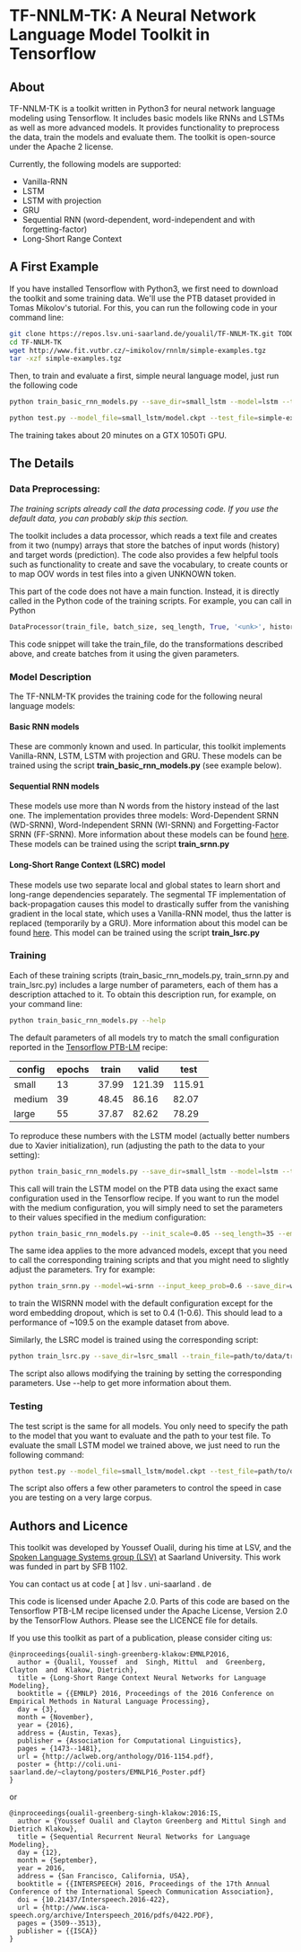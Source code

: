 # TF-NNLM-TK: A Neural Network Language Model Toolkit in Tensorflow

## About
TF-NNLM-TK is a toolkit written in Python3 for neural network language modeling using Tensorflow. It includes basic models like RNNs and LSTMs as well as more advanced models. It provides functionality to preprocess the data, train the models and evaluate them. The toolkit is open-source under the Apache 2 license.

Currently, the following models are supported:
- Vanilla-RNN
- LSTM
- LSTM with projection
- GRU
- Sequential RNN (word-dependent, word-independent and with forgetting-factor) 
- Long-Short Range Context

## A First Example
If you have installed Tensorflow with Python3, we first need to download the toolkit and some training data. We'll use the PTB dataset provided in Tomas Mikolov's tutorial. For this, you can run the following code in your command line:

```bash
git clone https://repos.lsv.uni-saarland.de/youalil/TF-NNLM-TK.git TODO replace
cd TF-NNLM-TK
wget http://www.fit.vutbr.cz/~imikolov/rnnlm/simple-examples.tgz
tar -xzf simple-examples.tgz
```
Then, to train and evaluate a first, simple neural language model, just run the following code
```bash
python train_basic_rnn_models.py --save_dir=small_lstm --model=lstm --train_file=simple-examples/data/ptb.train.txt --test_file=simple-examples/data/ptb.test.txt

python test.py --model_file=small_lstm/model.ckpt --test_file=simple-examples/data/ptb.test.txt
```
The training takes about 20 minutes on a GTX 1050Ti GPU.

## The Details

### Data Preprocessing:
*The training scripts already call the data processing code. If you use the default data, you can probably skip this section.*

The toolkit includes a data processor, which reads a text file and creates from it
two (numpy) arrays that store the batches of input words (history) and target words (prediction).
The code also provides a few helpful tools such as functionality to create and save the vocabulary, to create counts or to map OOV words in test files into a given UNKNOWN token. 

This part of the code does not have a main function. Instead, it is directly called in the Python code of the training scripts. For example, you can call in Python
```python
DataProcessor(train_file, batch_size, seq_length, True, '<unk>', history_size=history_size)
```
This code snippet will take the train_file, do the transformations described above, and create batches from it using the given parameters. 

### Model Description

The TF-NNLM-TK provides the training code for the following neural language models:

#### Basic RNN models
These are commonly known and used. In particular, this toolkit implements Vanilla-RNN, LSTM, 
LSTM with projection and GRU. These models can be trained using the script **train_basic_rnn_models.py** (see example below).

#### Sequential RNN models
These models use more than N words from the history instead of the last one. The implementation provides three models: Word-Dependent SRNN (WD-SRNN), Word-Independent SRNN (WI-SRNN) and Forgetting-Factor SRNN (FF-SRNN). More information about these models can be found [here](http://www.isca-speech.org/archive/Interspeech_2016/pdfs/0422.PDF). These models can be trained using the script **train_srnn.py**

#### Long-Short Range Context (LSRC) model
These models use two separate local and global states to learn short and long-range dependencies separately. The segmental TF implementation of back-propagation causes this model to drastically suffer from the vanishing gradient in the local state, which uses a Vanilla-RNN model, thus the latter is replaced (temporarily by a GRU). More information about this model can be found [here](http://www.aclweb.org/anthology/D16-1154). This model can be trained using the script **train_lsrc.py** 

### Training

Each of these training scripts (train_basic_rnn_models.py, train_srnn.py and train_lsrc.py) includes a large number of parameters, each of them has a description attached to it. To obtain this description run, for example, on your command line: 

```bash
python train_basic_rnn_models.py --help
```
The default parameters of all models try to match the small configuration reported in the [Tensorflow PTB-LM](https://github.com/tensorflow/models/blob/master/tutorials/rnn/ptb/ptb_word_lm.py) recipe:

| config | epochs | train | valid  | test
|--------|--------|-------|--------|-------
| small  | 13     | 37.99 | 121.39 | 115.91
| medium | 39     | 48.45 |  86.16 |  82.07
| large  | 55     | 37.87 |  82.62 |  78.29

To reproduce these numbers with the LSTM model (actually better numbers due to Xavier initialization), run (adjusting the path to the data to your setting):
```bash
python train_basic_rnn_models.py --save_dir=small_lstm --model=lstm --train_file=path/to/data/train.txt --test_file=path/to/data/test.txt
```

This call will train the LSTM model on the PTB data using the exact same configuration used in the Tensorflow recipe. If you want to run the model with the medium configuration, you will simply need to set the parameters to their values specified in the medium configuration:

```bash
python train_basic_rnn_models.py --init_scale=0.05 --seq_length=35 --embed_size=650 --hidden_size=650 --max_epoch=6 --num_epochs=39 --decay_rate=0.8 --batch_size=20 --input_keep_prob=0.5 --output_keep_prob=0.5 --model=lstm --save_dir=medium_lstm --train_file=path/to/data/train.txt --test_file=path/to/data/test.txt
```

The same idea applies to the more advanced models, except that you need to call the corresponding training scripts and that you might need to slightly adjust the parameters. Try for example: 

```bash
python train_srnn.py --model=wi-srnn --input_keep_prob=0.6 --save_dir=wisrnn_small_5gram --train_file=path/to/data/train.txt --test_file=path/to/data/test.txt 
```

to train the WISRNN model with the default configuration except for the word embedding dropout, which is set to 0.4 (1-0.6). This should lead to a performance of ~109.5 on the example dataset from above.

Similarly, the LSRC model is trained using the corresponding script:

```bash
python train_lsrc.py --save_dir=lsrc_small --train_file=path/to/data/train.txt --test_file=path/to/data/test.txt 
```

The script also allows modifying the training by setting the corresponding parameters. Use --help to get more information about them.

### Testing

The test script is the same for all models. You only need to specify the path to the model
that you want to evaluate and the path to your test file. To evaluate the small LSTM model we trained above, we just need to run the following command: 
```bash
python test.py --model_file=small_lstm/model.ckpt --test_file=path/to/data/test.txt 
```
The script also offers a few other parameters to control the speed in case you are testing on a very large corpus.

## Authors and Licence

This toolkit was developed by Youssef Oualil, during his time at LSV, and the [Spoken Language Systems group (LSV)](https://www.lsv.uni-saarland.de/) at Saarland University. This work was funded in part by SFB 1102. 

You can contact us at code [ at ] lsv . uni-saarland . de

This code is licensed under Apache 2.0. Parts of this code are based on the Tensorflow PTB-LM recipe licensed under the Apache License, Version 2.0 by the TensorFlow Authors. Please see the LICENCE file for details. 

If you use this toolkit as part of a publication, please consider citing us:

```
@inproceedings{oualil-singh-greenberg-klakow:EMNLP2016,
  author = {Oualil, Youssef  and  Singh, Mittul  and  Greenberg, Clayton  and  Klakow, Dietrich},
  title = {Long-Short Range Context Neural Networks for Language Modeling},
  booktitle = {{EMNLP} 2016, Proceedings of the 2016 Conference on Empirical Methods in Natural Language Processing},
  day = {3},
  month = {November},
  year = {2016},
  address = {Austin, Texas},
  publisher = {Association for Computational Linguistics},
  pages = {1473--1481},
  url = {http://aclweb.org/anthology/D16-1154.pdf},
  poster = {http://coli.uni-saarland.de/~claytong/posters/EMNLP16_Poster.pdf}
}
```

or

```
@inproceedings{oualil-greenberg-singh-klakow:2016:IS,
  author = {Youssef Oualil and Clayton Greenberg and Mittul Singh and Dietrich Klakow},
  title = {Sequential Recurrent Neural Networks for Language Modeling},
  day = {12},
  month = {September},
  year = 2016,
  address = {San Francisco, California, USA},
  booktitle = {{INTERSPEECH} 2016, Proceedings of the 17th Annual Conference of the International Speech Communication Association},
  doi = {10.21437/Interspeech.2016-422},
  url = {http://www.isca-speech.org/archive/Interspeech_2016/pdfs/0422.PDF},
  pages = {3509--3513},
  publisher = {{ISCA}}
}
```

 



